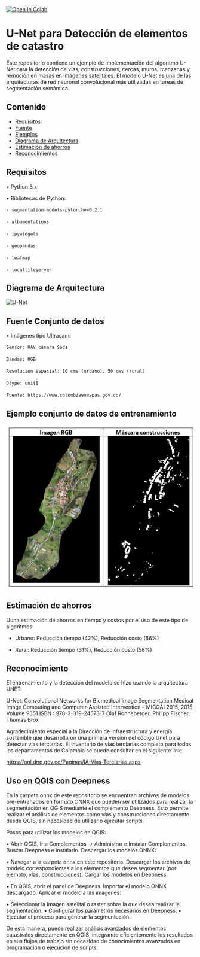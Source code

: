 
<a target="_blank" href="https://colab.research.google.com/github/catastrodnp/DeteccionElementosCatastro_Unet/blob/main/notebook/Catastro_DNP_UNet.ipynb">
  <img src="https://colab.research.google.com/assets/colab-badge.svg" alt="Open In Colab"/>
</a>

# U-Net para Detección de elementos de catastro

Este repositorio contiene un ejemplo de implementación del algoritmo U-Net para la detección de vías, construcciones, cercas, muros, manzanas y remoción en masas en imágenes satelitales. 
El modelo U-Net es una de las arquitecturas de red neuronal convolucional más utilizadas en tareas de segmentación semántica.

## Contenido

- [Requisitos](#Requisitos)
- [Fuente](#Fuente-Conjunto-de-datos)
- [Ejemplos](#Ejemplos)
- [Diagrama de Arquitectura](#diagrama-de-arquitectura)
- [Estimación de ahorros](#Estimación-de-ahorros)
- [Reconocimientos](#Reconocimientos)


## Requisitos
•	Python 3.x

•	Bibliotecas de Python:

    - segmentation-models-pytorch==0.2.1
    
    - albumentations
    
    - ipywidgets
    
    - geopandas
    
    - leafmap
    
    - localtileserver

## Diagrama de Arquitectura
![U-Net](https://www.mdpi.com/remotesensing/remotesensing-09-00680/article_deploy/html/images/remotesensing-09-00680-g002.png)

## Fuente Conjunto de datos
•	Imágenes tipo Ultracam:

    Sensor: UAV cámara Soda
    
    Bandas: RGB 

    Resolución espacial: 10 cms (urbano), 50 cms (rural)
    
    Dtype: unit8
    
    Fuente: https://www.colombiaenmapas.gov.co/
    

## Ejemplo conjunto de datos de entrenamiento
![Conjunto de datos de entrenamiento](ejemplo_dataset.png)

## Estimación de ahorros
Uuna estimación de ahorros en tiempo y costos por el uso de este tipo de algoritmos:

- Urbano: Reducción tiempo (42%), Reducción costo (66%)
  
- Rural: Reducción tiempo (31%), Reducción costo (58%)

## Reconocimiento
El entrenamiento y la detección del modelo se hizo usando la arquitectura UNET:

  U-Net: Convolutional Networks for Biomedical Image Segmentation
  Medical Image Computing and Computer-Assisted Intervention – MICCAI 2015, 2015, Volume 9351
  ISBN : 978-3-319-24573-7
  Olaf Ronneberger, Philipp Fischer, Thomas Brox

Agradecimiento especial a la Dirección de infraestructura y energía sostenible que desarrollaron una primera versión del código Unet para detectar vías terciarias. El inventario de vías terciarias completo para todos los departamentos de Colombia se puede consultar en el siguiente link: 
  
  https://onl.dnp.gov.co/Paginas/IA-Vias-Terciarias.aspx

## Uso en QGIS con Deepness
En la carpeta onnx de este repositorio se encuentran archivos de modelos pre-entrenados en formato ONNX que pueden ser utilizados para realizar la segmentación en QGIS mediante el complemento Deepness. Esto permite realizar el análisis de elementos como vías y construcciones directamente desde QGIS, sin necesidad de utilizar o ejecutar scripts.

Pasos para utilizar los modelos en QGIS:


  •	Abrir QGIS.
  Ir a Complementos -> Administrar e Instalar Complementos.
  Buscar Deepness e instalarlo.
  Descargar los modelos ONNX:
  
 •	Navegar a la carpeta onnx en este repositorio.
  Descargar los archivos de modelo correspondientes a los elementos que desea segmentar (por ejemplo, vías, construcciones).
  Cargar los modelos en Deepness:
  
  •	En QGIS, abrir el panel de Deepness.
  Importar el modelo ONNX descargado.
  Aplicar el modelo a las imágenes:

•	Seleccionar la imagen satelital o raster sobre la que desea realizar la segmentación.
•	Configurar los parámetros necesarios en Deepness.
•	Ejecutar el proceso para generar la segmentación.

De esta manera, puede realizar análisis avanzados de elementos catastrales directamente en QGIS, integrando eficientemente los resultados en sus flujos de trabajo sin necesidad de conocimientos avanzados en programación o ejecución de scripts.
